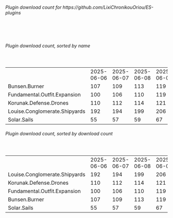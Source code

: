 <h6>Plugin download count for https://github.com/LixiChronikouOriou/ES-plugins</h6><br>
<br>
<h6>Plugin download count, sorted by name</h6><sub><sup><br>
<table>
	<tr>
		<td></td>
		<td>2025-06-06</td>
		<td>2025-06-07</td>
		<td>2025-06-08</td>
		<td>2025-06-09</td>
		<td>2025-06-10</td>
		<td>2025-06-11</td>
		<td>2025-06-12</td>
		<td>today +</td>
	</tr>
	<tr>
		<td>Bunsen.Burner</td>
		<td>107</td>
		<td>109</td>
		<td>113</td>
		<td>119</td>
		<td>121</td>
		<td>121</td>
		<td>126</td>
		<td>+ 5</td>
	</tr>
	<tr>
		<td>Fundamental.Outfit.Expansion</td>
		<td>100</td>
		<td>106</td>
		<td>110</td>
		<td>119</td>
		<td>121</td>
		<td>122</td>
		<td>131</td>
		<td>+ 9</td>
	</tr>
	<tr>
		<td>Korunak.Defense.Drones</td>
		<td>110</td>
		<td>112</td>
		<td>114</td>
		<td>121</td>
		<td>123</td>
		<td>125</td>
		<td>136</td>
		<td>+ 11</td>
	</tr>
	<tr>
		<td>Louise.Conglomerate.Shipyards</td>
		<td>192</td>
		<td>194</td>
		<td>199</td>
		<td>206</td>
		<td>208</td>
		<td>208</td>
		<td>219</td>
		<td>+ 11</td>
	</tr>
	<tr>
		<td>Solar.Sails</td>
		<td>55</td>
		<td>57</td>
		<td>59</td>
		<td>67</td>
		<td>69</td>
		<td>71</td>
		<td>77</td>
		<td>+ 6</td>
	</tr>
</table>
</sub></sup>
<h6>Plugin download count, sorted by download count</h6><sub><sup><br>
<table>
	<tr>
		<td></td>
		<td>2025-06-06</td>
		<td>2025-06-07</td>
		<td>2025-06-08</td>
		<td>2025-06-09</td>
		<td>2025-06-10</td>
		<td>2025-06-11</td>
		<td>2025-06-12</td>
		<td>today +</td>
	</tr>
	<tr>
		<td>Louise.Conglomerate.Shipyards</td>
		<td>192</td>
		<td>194</td>
		<td>199</td>
		<td>206</td>
		<td>208</td>
		<td>208</td>
		<td>219</td>
		<td>+ 11</td>
	</tr>
	<tr>
		<td>Korunak.Defense.Drones</td>
		<td>110</td>
		<td>112</td>
		<td>114</td>
		<td>121</td>
		<td>123</td>
		<td>125</td>
		<td>136</td>
		<td>+ 11</td>
	</tr>
	<tr>
		<td>Fundamental.Outfit.Expansion</td>
		<td>100</td>
		<td>106</td>
		<td>110</td>
		<td>119</td>
		<td>121</td>
		<td>122</td>
		<td>131</td>
		<td>+ 9</td>
	</tr>
	<tr>
		<td>Bunsen.Burner</td>
		<td>107</td>
		<td>109</td>
		<td>113</td>
		<td>119</td>
		<td>121</td>
		<td>121</td>
		<td>126</td>
		<td>+ 5</td>
	</tr>
	<tr>
		<td>Solar.Sails</td>
		<td>55</td>
		<td>57</td>
		<td>59</td>
		<td>67</td>
		<td>69</td>
		<td>71</td>
		<td>77</td>
		<td>+ 6</td>
	</tr>
</table>
</sub></sup>
